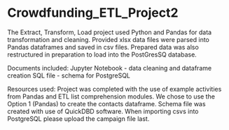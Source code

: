 # Crowdfunding_ETL_Project2

The Extract, Transform, Load project used Python and Pandas for data transformation and cleaning. 
Provided xlsx data files were parsed into Pandas dataframes and saved in csv files. Prepared data was also restructured 
in preparation to load into the PostGresSQ database. 

Documents included:
Jupyter Notebook - data cleaning and dataframe creation 
SQL file - schema for PostgreSQL  

Resources used:
Project was completed with the use of example activities from Pandas and ETL list comprehension modules.
We chose to use the Option 1 (Pandas) to create the contacts dataframe. Schema file was created with use of QuickDBD software. 
When importing csvs into PostgreSQL please upload the campaign file last. 
